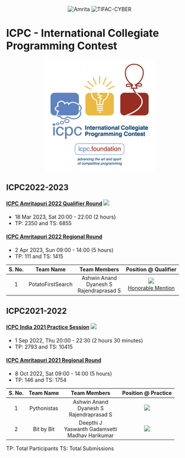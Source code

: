 <p align="center">
    <img src="https://amrita-tifac-cyber-blockchain.github.io/Amrita-TIFAC-Cyber-Blockchain/AVV_PNG.png" alt ="Amrita" width="300" />
    <img src="https://amrita-tifac-cyber-blockchain.github.io/Amrita-TIFAC-Cyber-Blockchain/TIFAC-CORE_in_Cyber_Security.png" alt ="TIFAC-CYBER" width="120" />
</p>
<h1>ICPC - International Collegiate Programming Contest</h1>
<p align="center">
    <img src="images/ICPC_Logo.png" alt ="ICPC" width="300" />
</p>

## ICPC2022-2023
#### [ICPC Amritapuri 2022 Qualifier Round](https://codedrills.io/contests/icpc-amritapuri-2022-qualifier-round)  ![](https://img.shields.io/badge/-Participated-brightgreen)
 -  18 Mar 2023, Sat 20:00 - 22:00 (2 hours)
 -  TP: 2350 and TS: 6855
#### [ICPC Amritapuri 2022 Regional Round](https://codedrills.io/contests/icpc-amritapuri-2022-regional-round)
 - 2 Apr 2023, Sun 09:00 - 14:00  (5 hours)
 - TP: 111 and TS: 1415

| S. No. | Team Name | Team Members | Position @ Qualifier | 
|:------:|:---------:|:------------:|:--------:|
| 1 | PotatoFirstSearch | Ashwin Anand <br/> Dyanesh S <br/> Rajendraprasad S |   ![](https://img.shields.io/badge/-607-gold) <br/> [Honorable Mention](Cert/Certificate_Place_2022-23.pdf) | 

## ICPC2021-2022
#### [ICPC India 2021 Practice Session](https://codedrills.io/contests/icpc-india-2021-practice-session)  ![](https://img.shields.io/badge/-Participated-brightgreen)
 - 1 Sep 2022, Thu 20:00 - 22:30 (2 hours 30 minutes)
 - TP: 2793 and TS: 10415
#### [ICPC Amritapuri 2021 Regional Round](https://codedrills.io/contests/icpc-amritapuri-2021-regional-round)
 - 8 Oct 2022, Sat 09:00 - 14:00 (5 hours)
 - TP: 146 and TS: 1754

| S. No. | Team Name | Team Members | Position @ Practice | 
|:------:|:---------:|:------------:|:--------:|
| 1 | Pythonistas | Ashwin Anand <br/> Dyanesh S <br/> Rajendraprasad S |  ![](https://img.shields.io/badge/-636-brown) | 
| 2 | Bit by Bit | Deepthi J <br/> Yaswanth Gadamsetti <br/> Madhav Harikumar |  ![](https://img.shields.io/badge/-1286-brown) |

TP: Total Participants
TS: Total Submissions
